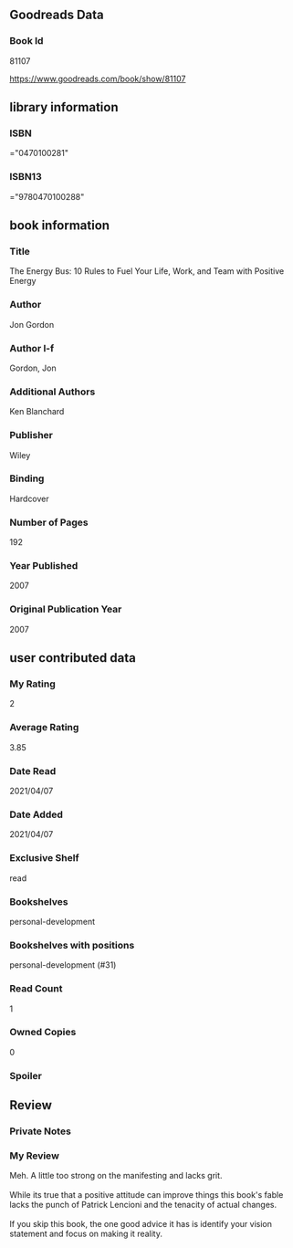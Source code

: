 <!-- This template shows how to bulk convert all columns of data into one markdown file -->
<!-- caveat: KeyError if there's a mismatch. Empty values output nothing -->

## Goodreads Data

### Book Id 

81107

https://www.goodreads.com/book/show/81107

## library information

### ISBN 
="0470100281"

### ISBN13 
="9780470100288"

## book information

### Title
The Energy Bus: 10 Rules to Fuel Your Life, Work, and Team with Positive Energy

### Author 
Jon Gordon

### Author l-f 
Gordon, Jon

### Additional Authors
Ken Blanchard

### Publisher 
Wiley

### Binding
Hardcover

### Number of Pages
192

### Year Published
2007

### Original Publication Year 
2007

## user contributed data

### My Rating
2

### Average Rating
3.85

### Date Read
2021/04/07

### Date Added
2021/04/07

### Exclusive Shelf
read

### Bookshelves
personal-development

### Bookshelves with positions
personal-development (#31)

### Read Count
1

### Owned Copies
0

### Spoiler 


## Review

### Private Notes


### My Review
Meh. A little too strong on the manifesting and lacks grit.<br/><br/>While its true that a positive attitude can improve things this book's fable lacks the punch of Patrick Lencioni and the tenacity of actual changes.<br/><br/>If you skip this book, the one good advice it has is identify your vision statement and focus on making it reality.